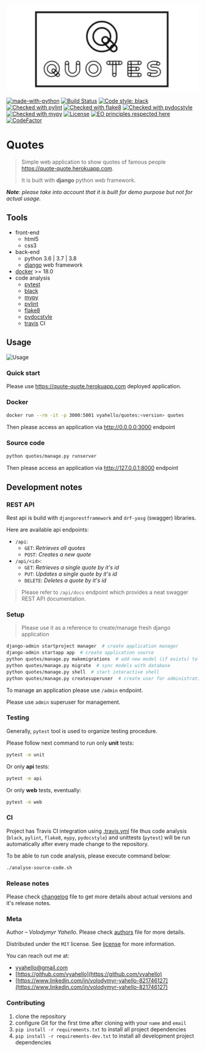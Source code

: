 ![Screenshot](icon.png)

[![made-with-python](https://img.shields.io/badge/Made%20with-Python-1f425f.svg)](https://www.python.org/)
[![Build Status](https://travis-ci.org/vyahello/quotes.svg?branch=master)](https://travis-ci.org/vyahello/quotes)
[![Code style: black](https://img.shields.io/badge/code%20style-black-000000.svg)](https://github.com/psf/black)
[![Checked with pylint](https://img.shields.io/badge/pylint-checked-blue)](https://www.pylint.org)
[![Checked with flake8](https://img.shields.io/badge/flake8-checked-blue)](http://flake8.pycqa.org/)
[![Checked with pydocstyle](https://img.shields.io/badge/pydocstyle-checked-yellowgreen)](http://www.pydocstyle.org/)
[![Checked with mypy](http://www.mypy-lang.org/static/mypy_badge.svg)](http://mypy-lang.org/)
[![License](https://img.shields.io/badge/license-MIT-green.svg)](LICENSE.md)
[![EO principles respected here](https://www.elegantobjects.org/badge.svg)](https://www.elegantobjects.org)
[![CodeFactor](https://www.codefactor.io/repository/github/vyahello/quotes/badge)](https://www.codefactor.io/repository/github/vyahello/quotes)

# Quotes

> Simple web application to show quotes of famous people https://quote-quote.herokuapp.com.
>
> It is built with **django** python web framework.

_**Note**: please take into account that it is built for demo purpose but not for actual usage._

## Tools

- front-end
  - html5
  - css3
- back-end
  - python 3.6 | 3.7 | 3.8
  - [django](https://www.djangoproject.com/) web framework
- [docker](https://www.docker.com/) >= 18.0
- code analysis
  - [pytest](https://pypi.org/project/pytest/)
  - [black](https://black.readthedocs.io/en/stable/)
  - [mypy](http://mypy.readthedocs.io/en/latest)
  - [pylint](https://www.pylint.org/)
  - [flake8](http://flake8.pycqa.org/en/latest/)
  - [pydocstyle](https://github.com/PyCQA/pydocstyle)
  - [travis](https://travis-ci.org/) CI

## Usage

![Usage](usage.gif)

### Quick start 

Please use https://quote-quote.herokuapp.com deployed application.

### Docker

```bash
docker run --rm -it -p 3000:5001 vyahello/quotes:<version> quotes
```

Then please access an application via http://0.0.0.0:3000 endpoint

### Source code

```bash
python quotes/manage.py runserver
```

Then please access an application via http://127.0.0.1:8000 endpoint

## Development notes

### REST API

Rest api is build with `djangorestframework` and `drf-yasg` (swagger) libraries.

Here are available api endpoints:
- `/api`: 
  - `GET`: _Retrieves all quotes_
  - `POST`: _Creates a new quote_
- `/api/<id>`:
  - `GET`: _Retrieves a single quote by it's id_
  - `PUT`: _Updates a single quote by it's id_
  - `DELETE`: _Deletes a quote by it's id_

> Please refer to `/api/docs` endpoint which provides a neat swagger REST API documentation.

### Setup
> Please use it as a reference to create/manage fresh django application
```bash
django-admin startproject manager  # create application manager
django-admin startapp app  # create application source
python quotes/manage.py makemigrations  # add new model (if exists) to database
python quotes/manage.py migrate  # sync models with database
python quotes/manage.py shell  # start interactive shell
python quotes/manage.py createsuperuser  # create user for administration
```

To manage an application please use `/admin` endpoint.

Please use `admin` superuser for management.

### Testing

Generally, `pytest` tool is used to organize testing procedure.

Please follow next command to run only **unit** tests:
```bash
pytest -m unit
```

Or only **api** tests:
```bash
pytest -m api
```

Or only **web** tests, eventually:
```bash
pytest -m web
```

### CI

Project has Travis CI integration using [.travis.yml](.travis.yml) file thus code analysis (`black`, `pylint`, `flake8`, `mypy`, `pydocstyle`) and unittests (`pytest`) will be run automatically after every made change to the repository.

To be able to run code analysis, please execute command below:
```bash
./analyse-source-code.sh
```
### Release notes

Please check [changelog](CHANGELOG.md) file to get more details about actual versions and it's release notes.

### Meta

Author – _Volodymyr Yahello_. Please check [authors](AUTHORS.md) file for more details.

Distributed under the `MIT` license. See [license](LICENSE.md) for more information.

You can reach out me at:
* [vyahello@gmail.com](vyahello@gmail.com)
* [https://github.com/vyahello](https://github.com/vyahello)
* [https://www.linkedin.com/in/volodymyr-yahello-821746127](https://www.linkedin.com/in/volodymyr-yahello-821746127)

### Contributing
1. clone the repository
2. configure Git for the first time after cloning with your `name` and `email`
3. `pip install -r requirements.txt` to install all project dependencies
4. `pip install -r requirements-dev.txt` to install all development project dependencies
